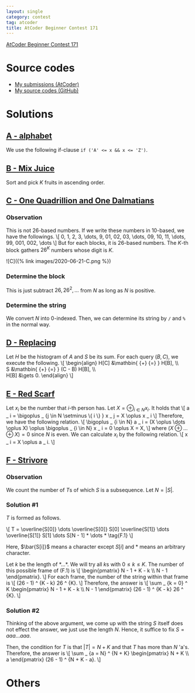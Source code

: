 ```yaml
---
layout: single
category: contest
tag: atcoder
title: AtCoder Beginner Contest 171
---
```


[AtCoder Beginner Contest 171](https://atcoder.jp/contests/abc171)

# Source codes

- [My submissions (AtCoder)](https://atcoder.jp/contests/abc171/submissions?f.User=kazunetakahashi)
- [My source codes (GitHub)](https://github.com/kazunetakahashi/atcoder/tree/master/2020/0621_ABC171)

# Solutions

## [A - alphabet](https://atcoder.jp/contests/abc171/tasks/abc171_a)

We use the following if-clause `if ('A' <= x && x <= 'Z')`.

## [B - Mix Juice](https://atcoder.jp/contests/abc171/tasks/abc171_b)

Sort and pick $K$ fruits in ascending order.

## [C - One Quadrillion and One Dalmatians](https://atcoder.jp/contests/abc171/tasks/abc171_c)

### Observation

This is not $26$-based numbers. If we write these numbers in $10$-based, we have the followings.
\\[
  0, 1, 2, 3, \dots, 9, 01, 02, 03, \dots, 09, 10, 11, \dots, 99, 001, 002, \dots
\\]
But for each blocks, it is $26$-based numbers. The $K$-th block gathers $26 ^ K$ numbers whose digit is $K$.

![C]({% link images/2020-06-21-C.png %})

### Determine the block

This is just subtract $26, 26 ^ 2, \dots$ from $N$ as long as $N$ is positive.

### Determine the string

We convert $N$ into $0$-indexed. Then, we can determine its string by `/` and `%` in the normal way.

## [D - Replacing](https://atcoder.jp/contests/abc171/tasks/abc171_d)

Let $H$ be the histogram of $A$ and $S$ be its sum. For each query $(B, C)$, we execute the following.
\\[
  \begin{align}
    H[C] &\mathbin{ {+} {=} } H[B], \\\\\
    S &\mathbin{ {+} {=} } (C - B) H[B], \\\\\
    H[B] &\gets 0.
  \end{align}
\\]

## [E - Red Scarf](https://atcoder.jp/contests/abc171/tasks/abc171_e)

Let $x _ i$ be the number that $i$-th person has. Let $X = \oplus _ {i \in N} x _ i$. It holds that
\\[
  a _ i = \bigoplus _ {j \in N \setminus \\{ i \\} } x _ j = X \oplus x _ i
\\]
Therefore, we have the following relation.
\\[
  \bigoplus _ {i \in N} a _ i = (X \oplus \dots \oplus X) \oplus \bigoplus _ {i \in N} x _ i = 0 \oplus X = X,
\\]
where $(X \oplus \dots \oplus X) = 0$ since $N$ is even. We can calculate $x _ i$ by the following relation.
\\[
  x _ i = X \oplus a _ i.
\\]

## [F - Strivore](https://atcoder.jp/contests/abc171/tasks/abc171_f)

### Observation

We count the number of $T$s of which $S$ is a subsequence. Let $N = \lvert S \rvert$.

### Solution #1

$T$ is formed as follows.

\\[
  T = \overline{S[0]} \dots \overline{S[0]} S[0] \overline{S[1]} \dots \overline{S[1]} S[1] \dots S[N - 1] * \dots * \tag{F.1}
\\]

Here, $\bar{S[i]}$ means a character except $S[i]$ and $*$ means an arbitrary character.

Let $k$ be the length of $* \dots *$. We will try all $k$s with $0 \leq k \leq K$. The number of this possible frame of (F.1) is
\\[
  \begin{pmatrix} N - 1 + K - k \\\ N - 1 \end{pmatrix}.
\\]
For each frame, the number of the string within that frame is
\\[
  (26 - 1) ^ {K - k} 26 ^ {K}.
\\]
Therefore, the answer is
\\[
  \sum _ {k = 0} ^ K \begin{pmatrix} N - 1 + K - k \\\ N - 1 \end{pmatrix} (26 - 1) ^ {K - k} 26 ^ {K}.
\\]

### Solution #2

Thinking of the above argument, we come up with the string $S$ itself does not effect the answer, we just use the length $N$. Hence, it suffice to fix $S = aaa \dots aaa$.

Then, the condition for $T$ is that $\lvert T \rvert = N + K$ and that $T$ has more than $N$ 'a's. Therefore, the answer is
\\[
  \sum _ {a = N} ^ {N + K} \begin{pmatrix} N + K \\\ a \end{pmatrix} (26 - 1) ^ {N + K - a}.
\\]

# Others
